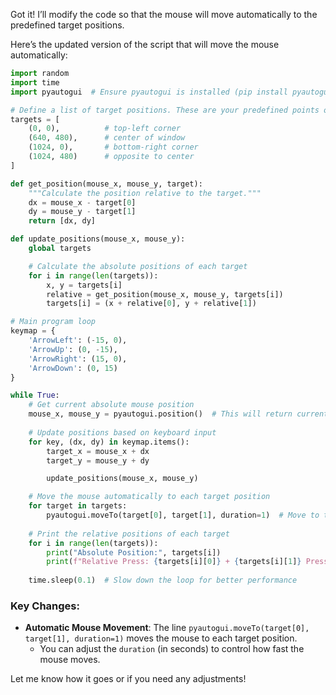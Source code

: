 Got it! I’ll modify the code so that the mouse will move automatically to the predefined target positions.

Here’s the updated version of the script that will move the mouse automatically:

```python
import random
import time
import pyautogui  # Ensure pyautogui is installed (pip install pyautogui)

# Define a list of target positions. These are your predefined points on the screen where you can click or press keys.
targets = [
    (0, 0),          # top-left corner
    (640, 480),      # center of window
    (1024, 0),       # bottom-right corner
    (1024, 480)      # opposite to center
]

def get_position(mouse_x, mouse_y, target):
    """Calculate the position relative to the target."""
    dx = mouse_x - target[0]
    dy = mouse_y - target[1]
    return [dx, dy]

def update_positions(mouse_x, mouse_y):
    global targets

    # Calculate the absolute positions of each target
    for i in range(len(targets)):
        x, y = targets[i]
        relative = get_position(mouse_x, mouse_y, targets[i])
        targets[i] = (x + relative[0], y + relative[1])

# Main program loop
keymap = {
    'ArrowLeft': (-15, 0),
    'ArrowUp': (0, -15),
    'ArrowRight': (15, 0),
    'ArrowDown': (0, 15)
}

while True:
    # Get current absolute mouse position
    mouse_x, mouse_y = pyautogui.position()  # This will return current mouse position
    
    # Update positions based on keyboard input
    for key, (dx, dy) in keymap.items():
        target_x = mouse_x + dx
        target_y = mouse_y + dy

        update_positions(mouse_x, mouse_y)

    # Move the mouse automatically to each target position
    for target in targets:
        pyautogui.moveTo(target[0], target[1], duration=1)  # Move to the target position smoothly
        
    # Print the relative positions of each target
    for i in range(len(targets)):
        print("Absolute Position:", targets[i])
        print(f"Relative Press: {targets[i][0]} + {targets[i][1]} Press", end="\n")
    
    time.sleep(0.1)  # Slow down the loop for better performance
```

### Key Changes:
- **Automatic Mouse Movement**: The line `pyautogui.moveTo(target[0], target[1], duration=1)` moves the mouse to each target position.
  - You can adjust the `duration` (in seconds) to control how fast the mouse moves.
  
Let me know how it goes or if you need any adjustments!